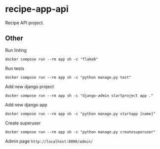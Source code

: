 # recipe-app-api

Recipe API project.

## Other

Run linting

```
docker compose run --rm app sh -c "flake8"
```

Run tests

```
docker compose run --rm app sh -c "python manage.py test"
```

Add new django project

```
docker compose run --rm app sh -c "django-admin startproject app ."
```

Add new django app

```
docker compose run --rm app sh -c "python manage.py startapp [name]"
```

Create superuser

```
docker compose run --rm app sh -c "python manage.py createsuperuser"
```

Admin page `http://localhost:8000/admin/`
